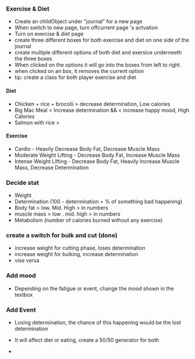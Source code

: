 ### Exercise & Diet

* Create an childObject under "journal" for a new page
* When switch to new page, turn offcurrent page 's actvation 
* Turn on exercise & diet page 
* create three different boxes for both exercise and diet on one side of the journal
* create multiple different options of both diet and exersice underneeth the three boxes
* When clicked on the options it will go into the boxes from left to right
* when clicked on an box, it removes the current option
* tip: create a class for both player exercise and diet

#### Diet
* Chicken + rice + brocolii > decrease determination, Low calories 
* Big Mac Meal < Increase determination && < increase happy mood, High Calories
* Salmon with rice > 

#### Exercise

* Cardio - Heavily Decrease Body Fat, Decrease Muscle Mass
* Moderate Weight Lifting - Decrease Body Fat, Increase Muscle Mass
* Intense Weight Lifting - Decrease Body Fat, Heavily Increase Muscle Mass, Decrease Determination

### Decide stat
* Weight 
* Determination (100 - determination = % of something bad happening) 
* Body fat > low. Mid. High > in numbers
* muscle mass > low . mid. high > in numbers
* Metabolism (number of calories burned without any exercise)


### create a switch for bulk and cut (done)
* increase weight for cutting phase, loses determination
* increase weight for bulking, increase determination
* vise versa

### Add mood 

* Depending on the fatigue or event, change the mood shown in the textbox

### Add Event

* Losing determination, the chance of this happening would be the lost determination
* It will affect diet or eating, create a 50/50 generator for both 

* 
